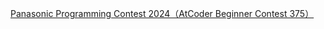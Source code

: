 [Panasonic Programming Contest 2024（AtCoder Beginner Contest 375）](https://atcoder.jp/contests/abc375/editorial) 